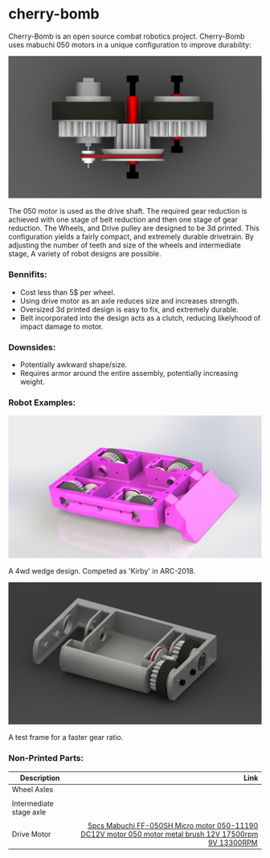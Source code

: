 # cherry-bomb

Cherry-Bomb is an open source combat robotics project.  Cherry-Bomb uses mabuchi 050 motors in a unique configuration to improve durability:

![050 motor used as drive shaft](doc/noFrame.JPG)

The 050 motor is used as the drive shaft.  The required gear reduction is achieved with one stage of belt reduction and then one stage of gear reduction.  The Wheels, and Drive pulley are designed to be 3d printed.  This configuration yields a fairly compact, and extremely durable drivetrain.  By adjusting the number of teeth and size of the wheels and intermediate stage, A variety of robot designs are possible.

### Bennifits:

* Cost less than 5$ per wheel.
* Using drive motor as an axle reduces size and increases strength.
* Oversized 3d printed design is easy to fix, and extremely durable.
* Belt incorporated into the design acts as a clutch, reducing likelyhood of impact damage to motor.

### Downsides:

* Potentially awkward shape/size.
* Requires armor around the entire assembly, potentially increasing weight.

### Robot Examples:

![4wd wedge design.  Competed as 'Kirby' in ARC-2018](doc/wedgeBot.JPG)

A 4wd wedge design.  Competed as 'Kirby' in ARC-2018.

![An example frame for testing the faster gear ratio](doc/example.JPG)

A test frame for a faster gear ratio.


### Non-Printed Parts:

| Description                         | Link  |
| ----------------------------------- | -----:|
| Wheel Axles                         | 
    </iframe> |
| Intermediate stage axle             |  
    </iframe>   |
| Drive Motor                         |     <a target="_blank" href="https://www.amazon.com/gp/product/B01N6P16Z3/ref=as_li_tl?ie=UTF8&camp=1789&creative=9325&creativeASIN=B01N6P16Z3&linkCode=as2&tag=isaakmalersgi-20&linkId=871408737fb6155ac87c458b83fcfa02">5pcs Mabuchi FF-050SH Micro motor 050-11190 DC12V motor 050 motor metal brush 12V 17500rpm 9V 13300RPM</a><img src="//ir-na.amazon-adsystem.com/e/ir?t=isaakmalersgi-20&l=am2&o=1&a=B01N6P16Z3" width="1" height="1" border="0" alt="" style="border:none !important; margin:0px !important;" />  |
